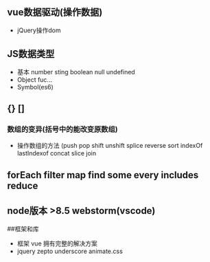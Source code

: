 
## vue数据驱动(操作数据)
- jQuery操作dom

## JS数据类型
- 基本 number sting boolean null undefined
- Object fuc...
- Symbol(es6)

## {} []
### 数组的变异(括号中的能改变原数组)
- 操作数组的方法 (push pop shift unshift  splice reverse sort indexOf lastIndexof concat slice join

## forEach filter map find some every includes reduce

## node版本 >8.5  webstorm(vscode)

##框架和库
- 框架 vue 拥有完整的解决方案
- jquery zepto underscore animate.css